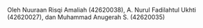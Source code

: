 Oleh Nuuraan Risqi Amaliah (42620038), A. Nurul Fadilahtul Ukhti (42620027), dan Muhammad Anugerah S. (42620035) 
